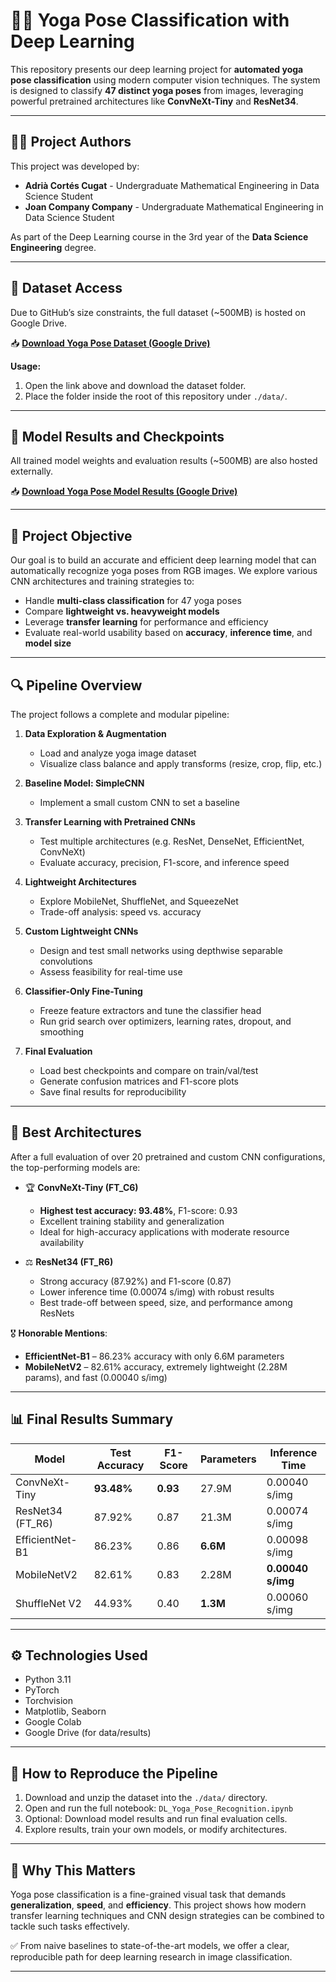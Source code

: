 # 🧘‍♀️ Yoga Pose Classification with Deep Learning

This repository presents our deep learning project for **automated yoga pose classification** using modern computer vision techniques. The system is designed to classify **47 distinct yoga poses** from images, leveraging powerful pretrained architectures like **ConvNeXt-Tiny** and **ResNet34**.

---

## 👨‍💻 Project Authors

This project was developed by:
- **Adrià Cortés Cugat** - Undergraduate Mathematical Engineering in Data Science Student 
- **Joan Company Company** - Undergraduate Mathematical Engineering in Data Science Student

As part of the Deep Learning course in the 3rd year of the **Data Science Engineering** degree.

---

## 📂 Dataset Access

Due to GitHub’s size constraints, the full dataset (~500MB) is hosted on Google Drive.

📥 **[Download Yoga Pose Dataset (Google Drive)](https://drive.google.com/drive/folders/1FDCsXx5FC060RfOw34LKfFCRmd2lI4jW?usp=drive_link)**

**Usage:**
1. Open the link above and download the dataset folder.
2. Place the folder inside the root of this repository under `./data/`.

---

## 📁 Model Results and Checkpoints

All trained model weights and evaluation results (~500MB) are also hosted externally.

📥 **[Download Yoga Pose Model Results (Google Drive)](https://drive.google.com/drive/folders/15a2QuPL4ylWzYovGuqFvU_sHW7a8u4em?usp=drive_link)**  

---

## 🎯 Project Objective

Our goal is to build an accurate and efficient deep learning model that can automatically recognize yoga poses from RGB images. We explore various CNN architectures and training strategies to:

- Handle **multi-class classification** for 47 yoga poses
- Compare **lightweight vs. heavyweight models**
- Leverage **transfer learning** for performance and efficiency
- Evaluate real-world usability based on **accuracy**, **inference time**, and **model size**

---

## 🔍 Pipeline Overview

The project follows a complete and modular pipeline:

1. **Data Exploration & Augmentation**
   - Load and analyze yoga image dataset
   - Visualize class balance and apply transforms (resize, crop, flip, etc.)

2. **Baseline Model: SimpleCNN**
   - Implement a small custom CNN to set a baseline

3. **Transfer Learning with Pretrained CNNs**
   - Test multiple architectures (e.g. ResNet, DenseNet, EfficientNet, ConvNeXt)
   - Evaluate accuracy, precision, F1-score, and inference speed

4. **Lightweight Architectures**
   - Explore MobileNet, ShuffleNet, and SqueezeNet
   - Trade-off analysis: speed vs. accuracy

5. **Custom Lightweight CNNs**
   - Design and test small networks using depthwise separable convolutions
   - Assess feasibility for real-time use

6. **Classifier-Only Fine-Tuning**
   - Freeze feature extractors and tune the classifier head
   - Run grid search over optimizers, learning rates, dropout, and smoothing

7. **Final Evaluation**
   - Load best checkpoints and compare on train/val/test
   - Generate confusion matrices and F1-score plots
   - Save final results for reproducibility

---

## 🧠 Best Architectures

After a full evaluation of over 20 pretrained and custom CNN configurations, the top-performing models are:

- 🏆 **ConvNeXt-Tiny (FT_C6)**  
  - **Highest test accuracy: 93.48%**, F1-score: 0.93  
  - Excellent training stability and generalization  
  - Ideal for high-accuracy applications with moderate resource availability

- ⚖️ **ResNet34 (FT_R6)**  
  - Strong accuracy (87.92%) and F1-score (0.87)  
  - Lower inference time (0.00074 s/img) with robust results  
  - Best trade-off between speed, size, and performance among ResNets

🎖️ **Honorable Mentions**:
- **EfficientNet-B1** – 86.23% accuracy with only 6.6M parameters  
- **MobileNetV2** – 82.61% accuracy, extremely lightweight (2.28M params), and fast (0.00040 s/img)

---

## 📊 Final Results Summary

| Model              | Test Accuracy | F1-Score | Parameters | Inference Time |
|-------------------|---------------|----------|------------|----------------|
| ConvNeXt-Tiny      | **93.48%**    | **0.93** | 27.9M      | 0.00040 s/img  |
| ResNet34 (FT_R6)   | 87.92%        | 0.87     | 21.3M      | 0.00074 s/img  |
| EfficientNet-B1    | 86.23%        | 0.86     | **6.6M**   | 0.00098 s/img  |
| MobileNetV2        | 82.61%        | 0.83     | 2.28M      | **0.00040 s/img** |
| ShuffleNet V2      | 44.93%        | 0.40     | **1.3M**   | 0.00060 s/img  |

---

## ⚙️ Technologies Used

- Python 3.11
- PyTorch
- Torchvision
- Matplotlib, Seaborn
- Google Colab
- Google Drive (for data/results)

---

## 🧩 How to Reproduce the Pipeline

1. Download and unzip the dataset into the `./data/` directory.
2. Open and run the full notebook: `DL_Yoga_Pose_Recognition.ipynb`
3. Optional: Download model results and run final evaluation cells.
4. Explore results, train your own models, or modify architectures.

---

## 📌 Why This Matters

Yoga pose classification is a fine-grained visual task that demands **generalization**, **speed**, and **efficiency**. This project shows how modern transfer learning techniques and CNN design strategies can be combined to tackle such tasks effectively.

✅ From naive baselines to state-of-the-art models, we offer a clear, reproducible path for deep learning research in image classification.

---

